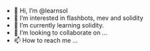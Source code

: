 - 👋 Hi, I’m @learnsol
- 👀 I’m interested in flashbots, mev and solidity
- 🌱 I’m currently learning solidity.
- 💞️ I’m looking to collaborate on ...
- 📫 How to reach me ...

<!---
learnsol/learnsol is a ✨ special ✨ repository because its `README.md` (this file) appears on your GitHub profile.
You can click the Preview link to take a look at your changes.
--->
